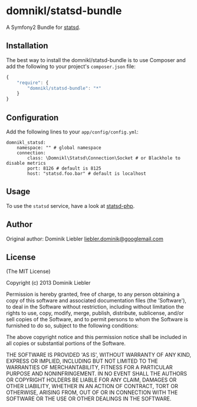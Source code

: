# domnikl/statsd-bundle

A Symfony2 Bundle for [statsd](https://github.com/etsy/statsd).

## Installation

The best way to install the domnikl/statsd-bundle is to use Composer and add the following to your project's `composer.json` file:

```javascript
{
    "require": {
        "domnikl/statsd-bundle": "*"
    }
}
```

## Configuration

Add the following lines to your `app/config/config.yml`:

```
domnikl_statsd:
    namespace: "" # global namespace
    connection:
        class: \Domnikl\Statsd\Connection\Socket # or Blackhole to disable metrics
        port: 8126 # default is 8125
        host: "statsd.foo.bar" # default is localhost
```

## Usage

To use the `statsd` service, have a look at [statsd-php](https://github.com/domnikl/statsd-php).

## Author

Original author: Dominik Liebler <liebler.dominik@googlemail.com>

## License

(The MIT License)

Copyright (c) 2013 Dominik Liebler

Permission is hereby granted, free of charge, to any person obtaining
a copy of this software and associated documentation files (the
'Software'), to deal in the Software without restriction, including
without limitation the rights to use, copy, modify, merge, publish,
distribute, sublicense, and/or sell copies of the Software, and to
permit persons to whom the Software is furnished to do so, subject to
the following conditions:

The above copyright notice and this permission notice shall be
included in all copies or substantial portions of the Software.

THE SOFTWARE IS PROVIDED 'AS IS', WITHOUT WARRANTY OF ANY KIND,
EXPRESS OR IMPLIED, INCLUDING BUT NOT LIMITED TO THE WARRANTIES OF
MERCHANTABILITY, FITNESS FOR A PARTICULAR PURPOSE AND NONINFRINGEMENT.
IN NO EVENT SHALL THE AUTHORS OR COPYRIGHT HOLDERS BE LIABLE FOR ANY
CLAIM, DAMAGES OR OTHER LIABILITY, WHETHER IN AN ACTION OF CONTRACT,
TORT OR OTHERWISE, ARISING FROM, OUT OF OR IN CONNECTION WITH THE
SOFTWARE OR THE USE OR OTHER DEALINGS IN THE SOFTWARE.